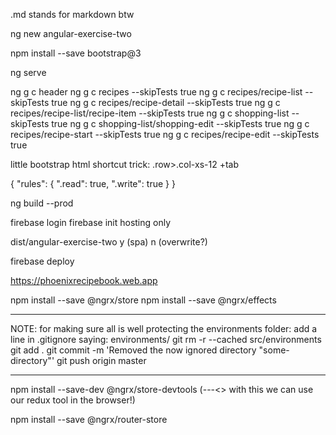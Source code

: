 .md stands for markdown btw

ng new angular-exercise-two

npm install --save bootstrap@3

ng serve

ng g c header
ng g c recipes --skipTests true
ng g c recipes/recipe-list --skipTests true
ng g c recipes/recipe-detail --skipTests true
ng g c recipes/recipe-list/recipe-item --skipTests true
ng g c shopping-list --skipTests true
ng g c shopping-list/shopping-edit --skipTests true
ng g c recipes/recipe-start --skipTests true
ng g c recipes/recipe-edit --skipTests true


little bootstrap html shortcut trick:     .row>.col-xs-12     +tab

{
  "rules": {
    ".read": true,
    ".write": true
  }
}

ng build --prod

firebase login
firebase init
hosting only

dist/angular-exercise-two
y          (spa)
n           (overwrite?)

firebase deploy

https://phoenixrecipebook.web.app

npm install --save @ngrx/store
npm install --save @ngrx/effects
____________________________________________________________________
NOTE:
for making sure all is well protecting the environments folder:
add a line in .gitignore saying: environments/
git rm -r --cached src/environments
git add .
git commit -m 'Removed the now ignored directory "some-directory"'
git push origin master
_____________________________________________________________________

npm install --save-dev @ngrx/store-devtools            (---<> with this we can use our redux tool in the browser!)

npm install --save @ngrx/router-store